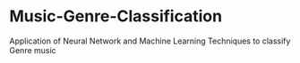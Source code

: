 # Music-Genre-Classification
Application of Neural Network and Machine Learning Techniques to classify Genre music
